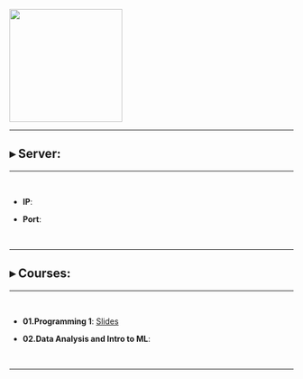 <p float="left">
<img src="https://www.bioinfo-lab.com/img/road2ocean.jpg" height="200">
</p>

---------------------------------------

## ▸ Server:

---------------------------------------

&nbsp;&nbsp;

 * **IP**:

 * **Port**:

&nbsp;&nbsp;

---------------------------------------

## ▸ Courses:

---------------------------------------

&nbsp;&nbsp;

 *  **01.Programming 1**: [Slides](https://github.com/jumphone/BiUH-course/tree/main/c01)

 * **02.Data Analysis and Intro to ML**: 

&nbsp;&nbsp;

---------------------------------------


